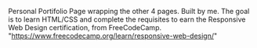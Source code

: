 Personal Portifolio Page wrapping the other 4 pages. Built by me. The goal is to learn HTML/CSS and complete the requisites to earn the Responsive Web Design certification, from FreeCodeCamp.
"https://www.freecodecamp.org/learn/responsive-web-design/"
